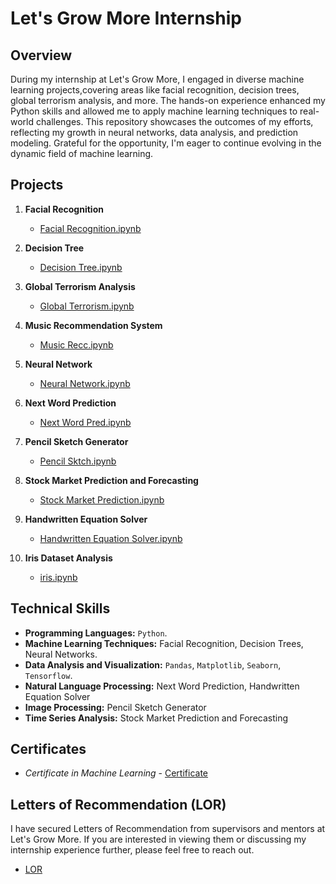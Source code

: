 # Let's Grow More Internship
## Overview
During my internship at Let's Grow More, I engaged in diverse machine learning projects,covering areas like facial recognition, decision trees, global terrorism analysis, and more. 
The hands-on experience enhanced my Python skills and allowed me to apply machine learning techniques to real-world challenges. This repository showcases the outcomes of my efforts, 
reflecting my growth in neural networks, data analysis, and prediction modeling. Grateful for the opportunity, I'm eager to continue evolving in the dynamic field of machine learning.

## Projects

1. **Facial Recognition**
   - [Facial Recognition.ipynb](https://github.com/Mehul1611/LGMVIP/blob/main/%20Facial%20recognition.ipynb)

2. **Decision Tree**
   - [Decision Tree.ipynb](https://github.com/Mehul1611/LGMVIP/blob/main/Decision%20Tree.ipynb)

3. **Global Terrorism Analysis**
   - [Global Terrorism.ipynb](https://github.com/Mehul1611/LGMVIP/blob/main/Global%20Terrorism.ipynb)

4. **Music Recommendation System**
   - [Music Recc.ipynb](https://github.com/Mehul1611/LGMVIP/blob/main/Music%20Recc.ipynb)

5. **Neural Network**
   - [Neural Network.ipynb](https://github.com/Mehul1611/LGMVIP/blob/main/Neural%20Network.ipynb)

6. **Next Word Prediction**
   - [Next Word Pred.ipynb](https://github.com/Mehul1611/LGMVIP/blob/main/Next%20Word%20Pred.ipynb)

7. **Pencil Sketch Generator**
   - [Pencil Sktch.ipynb](https://github.com/Mehul1611/LGMVIP/blob/main/Pencil%20Sktch.ipynb)

8. **Stock Market Prediction and Forecasting**
   - [Stock Market Prediction.ipynb](https://github.com/Mehul1611/LGMVIP/blob/main/Stock%20Market%20Prediction%20and%20Forecasting.ipynb)

9. **Handwritten Equation Solver**
   - [Handwritten Equation Solver.ipynb](https://github.com/Mehul1611/LGMVIP/blob/main/handwritten%20equation%20solver.ipynb)

10. **Iris Dataset Analysis**
    - [iris.ipynb](https://github.com/Mehul1611/LGMVIP/blob/main/iris.ipynb)

## Technical Skills

- **Programming Languages:** `Python`.
- **Machine Learning Techniques:** Facial Recognition, Decision Trees, Neural Networks.
- **Data Analysis and Visualization:** `Pandas`, `Matplotlib`, `Seaborn`, `Tensorflow`.
- **Natural Language Processing:** Next Word Prediction, Handwritten Equation Solver
- **Image Processing:** Pencil Sketch Generator
- **Time Series Analysis:** Stock Market Prediction and Forecasting

## Certificates

- *Certificate in Machine Learning* - [Certificate](https://github.com/Mehul1611/LGMVIP/blob/main/Screenshot%202023-10-28%20092756.png)

## Letters of Recommendation (LOR)

I have secured Letters of Recommendation from supervisors and mentors at Let's Grow More. If you are interested in viewing them or discussing my internship experience further, please feel free to reach out.
- [LOR](https://github.com/Mehul1611/LGMVIP/blob/main/Mehul%20Sharma.pdf)

